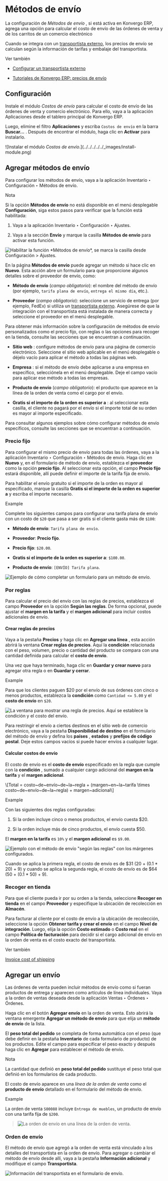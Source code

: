 # Métodos de envío

La configuración de _Métodos de envío_ , si está activa en Konvergo ERP, agrega una
opción para calcular el costo de envío de las órdenes de venta y de los
carritos de un comercio electrónico

Cuando se integra con un [transportista
externo](third_party_shipper#inventory-shipping-third-party), los precios
de envío se calculan según la información de tarifas y embalaje del
transportista.

<div class="alert alert-secondary">
<p class="alert-title">
Ver también</p><ul>
<li><p><a href="third_party_shipper#inventory-shipping-third-party"><span class="std std-ref">Configurar un transportista externo</span></a></p></li>
<li><p><a href="https://www.odoo.com/slides/slide/delivery-prices-613?fullscreen=1">Tutoriales de Konvergo ERP: precios de envío</a></p></li>
</ul>
</div>

## Configuración

Instale el módulo _Costos de envío_ para calcular el costo de envío de las
órdenes de venta y comercio electrónico. Para ello, vaya a la aplicación
Aplicaciones desde el tablero principal de Konvergo ERP.

Luego, elimine el filtro **Aplicaciones** y escriba `Costos de envío` en la
barra **Buscar…** . Después de encontrar el módulo, haga clic en **Activar**
para instalarlo.

![Instalar el módulo *Costos de envío*.](../../../../../_images/install-
module.png)

## Agregar métodos de envío

Para configurar los métodos de envío, vaya a la aplicación Inventario ‣
Configuración ‣ Métodos de envío.

<div class="alert alert-primary">
<p class="alert-title">
Nota</p><p>Si la opción <b>Métodos de envío</b> no está disponible en el menú desplegable <b>Configuración</b>, siga estos pasos para verificar que la función está habilitada:</p>
<ol class="arabic simple">
<li><p>Vaya a la aplicación Inventario ‣ Configuración ‣ Ajustes.</p></li>
<li><p>Vaya a la sección <b>Envío</b> y marque la casilla <b>Métodos de envío</b> para activar esta función.</p></li>
</ol>
<img alt="Habilitar la función *Métodos de envío*, se marca la casilla desde Configuración &gt; Ajustes." class="align-center" src="../../../../../_images/enable-delivery1.png"/>
</div>

En la página **Métodos de envío** puede agregar un método si hace clic en
**Nuevo**. Esta acción abre un formulario para que proporcione algunos
detalles sobre el proveedor de envío, como:

  * **Método de envío** (_campo obligatorio_): el nombre del método de envío (por ejemplo, `tarifa plana de envío`, `entrega el mismo día`, etc.).

  * **Proveedor** (_campo obligatorio_): seleccione un servicio de entrega (por ejemplo, FedEx) si utiliza un [transportista externo](third_party_shipper#inventory-shipping-third-party). Asegúrese de que la integración con el transportista está instalada de manera correcta y seleccione el proveedor en el menú desplegable.

Para obtener más información sobre la configuración de métodos de envío
personalizados como el precio fijo, con reglas o las opciones para recoger en
la tienda, consulte las secciones que se encuentran a continuación.

  * **Sitio web** : configure métodos de envío para una página de comercio electrónico. Seleccione el sitio web aplicable en el menú desplegable o déjelo vacío para aplicar el método a todas las páginas web.

  * **Empresa** : si el método de envío debe aplicarse a una empresa en específico, selecciónela en el menú desplegable. Deje el campo vacío para aplicar ese método a todas las empresas.

  * **Producto de envío** (_campo obligatorio_): el producto que aparece en la línea de la orden de venta como el cargo por el envío.

  * **Gratis si el importe de la orden es superior a** : al seleccionar esta casilla, el cliente no pagará por el envío si el importe total de su orden es mayor al importe especificado.

Para consultar algunos ejemplos sobre cómo configurar métodos de envío
específicos, consulte las secciones que se encuentran a continuación.

### Precio fijo

Para configurar el mismo precio de envío para todas las órdenes, vaya a la
aplicación Inventario ‣ Configuración ‣ Métodos de envío. Haga clic en
**Nuevo** y, en el formulario de método de envío, establezca el **proveedor**
como la opción **precio fijo**. Al seleccionar esta opción, el campo **Precio
fijo** estará disponible, allí puede definir el importe de la tarifa fija de
envío.

Para habilitar el envío gratuito si el importe de la orden es mayor al
especificado, marque la casilla **Gratis si el importe de la orden es superior
a** y escriba el importe necesario.

<div class="alert alert-success">
<p class="alert-title">
Example</p><p>Complete los siguientes campos para configurar una tarifa plana de envío con un costo de <code>$20</code> que pasa a ser gratis si el cliente gasta más de <code>$100</code>:</p>
<ul>
<li><p><b>Método de envío</b>: <code>Tarifa plana de envío</code>.</p></li>
<li><p><b>Proveedor</b>: <b>Precio fijo</b>.</p></li>
<li><p><b>Precio fijo</b>: <code>$20.00</code>.</p></li>
<li><p><b>Gratis si el importe de la orden es superior a</b>: <code>$100.00</code>.</p></li>
<li><p><b>Producto de envío</b>: <code>[ENVÍO] Tarifa plana</code>.</p></li>
</ul>
<img alt="Ejemplo de cómo completar un formulario para un método de envío." class="align-center" src="../../../../../_images/new-shipping-method.png"/>
</div>

### Por reglas

Para calcular el precio del envío con las reglas de precios, establezca el
campo **Proveedor** en la opción **Según las reglas**. De forma opcional,
puede ajustar el **margen en la tarifa** y el **margen adicional** para
incluir costos adicionales de envío.

#### Crear reglas de precios

Vaya a la pestaña **Precios** y haga clic en **Agregar una línea** , esta
acción abrirá la ventana **Crear reglas de precios**. Aquí la **condición**
relacionada con el peso, volumen, precio o cantidad del producto se compara
con una cantidad definida para calcular el **costo de envío**.

Una vez que haya terminado, haga clic en **Guardar y crear nuevo** para
agregar otra regla o en **Guardar y cerrar**.

<div class="alert alert-success">
<p class="alert-title">
Example</p><p>Para que los clientes paguen $20 por el envío de sus órdenes con cinco o menos productos, establezca la <b>condición</b> como <code>Cantidad &lt;= 5.00</code> y el <b>costo de envío</b> en <code>$20</code>.</p>
<img alt="La ventana para mostrar una regla de precios. Aquí se establece la condición y el costo del envío." class="align-center" src="../../../../../_images/pricing-rule.png"/>
</div>

Para restringir el envío a ciertos destinos en el sitio web de comercio
electrónico, vaya a la pestaña **Disponibilidad de destino** en el formulario
del método de envío y defina los **países** , **estados** y **prefijos de
código postal**. Deje estos campos vacíos si puede hacer envíos a cualquier
lugar.

#### Calcular costos de envío

El costo de envío es el **costo de envío** especificado en la regla que cumple
con la **condición** , sumado a cualquier cargo adicional del **margen en la
tarifa** y el **margen adicional**.

\\[Total = costo~de~envío~de~la~regla + (margen~en~la~tarifa \times
costo~de~envío~de~la~regla) + margen~adicional\\]

<div class="alert alert-success">
<p class="alert-title">
Example</p><p>Con las siguientes dos reglas configuradas:</p>
<ol class="arabic simple">
<li><p>Si la orden incluye cinco o menos productos, el envío cuesta $20.</p></li>
<li><p>Si la orden incluye más de cinco productos, el envío cuesta $50.</p></li>
</ol>
<p>El <b>margen en la tarifa</b> es <code>10%</code> y el <b>margen adicional</b> es <code>$9.00</code>.</p>
<img alt='Ejemplo con el método de envío "según las reglas" con los márgenes configurados.' class="align-center" src="../../../../../_images/delivery-cost-example.png"/>
<p>Cuando se aplica la primera regla, el costo de envío es de $31 (20 + (0.1 * 20) + 9) y cuando se aplica la segunda regla, el costo de envío es de $64 (50 + (0.1 * 50) + 9).</p>
</div>

### Recoger en tienda

Para que el cliente pueda ir por su orden a la tienda, seleccione **Recoger en
tienda** en el campo **Proveedor** y especifique la ubicación de recolección
en **Almacén**.

Para facturar al cliente por el costo de envío a la ubicación de recolección,
seleccione la opción **Obtener tarifa y crear el envío** en el campo **Nivel
de integración**. Luego, elija la opción **Costo estimado** o **Costo real**
en el campo **Política de facturación** para decidir si el cargo adicional de
envío en la orden de venta es el costo exacto del transportista.

<div class="alert alert-secondary">
<p class="alert-title">
Ver también</p><p><a href="../advanced_operations_shipping/invoicing">Invoice cost of shipping</a></p>
</div>

## Agregar un envío

Las órdenes de venta pueden incluir métodos de envío como si fueran productos
de entrega y aparecen como artículos de línea individuales. Vaya a la orden de
ventas deseada desde la aplicación Ventas ‣ Órdenes ‣ Órdenes.

Haga clic en el botón **Agregar envío** en la orden de venta. Esto abrirá la
ventana emergente **Agregar un método de envío** para que elija un **método de
envío** de la lista.

El **peso total del pedido** se completa de forma automática con el peso (que
debe definir en la pestaña **Inventario** de cada formulario de producto) de
los productos. Edite el campo para especificar el peso exacto y después haga
clic en **Agregar** para establecer el método de envío.

<div class="alert alert-primary">
<p class="alert-title">
Nota</p><p>La cantidad que definió en <b>peso total del pedido</b> sustituye el peso total que definió en los formularios de cada producto.</p>
</div>

El costo de envío aparece en una _línea de la orden de venta_ como el
**producto de envío** detallado en el formulario del método de envío.

<div class="alert alert-success">
<p class="alert-title">
Example</p><p>La orden de venta <code>S00088</code> incluye <code>Entrega de muebles</code>, un producto de envío con una tarifa fija de <code>$200</code>.</p>
<blockquote>
<div><img alt="La orden de envío en una línea de la orden de venta." class="align-center" src="../../../../../_images/delivery-product1.png"/>
</div></blockquote>
</div>

### Orden de envío

El método de envío que agregó a la orden de venta está vinculado a los
detalles del transportista en la orden de envío. Para agregar o cambiar el
método de envío desde allí, vaya a la pestaña **Información adicional** y
modifique el campo **Transportista**.

![Información del transportista en el formulario de
envío.](../../../../../_images/delivery-order.png)

